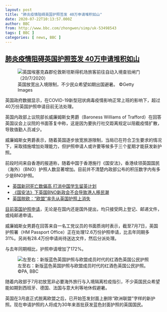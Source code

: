 ```yaml
---
layout: post
title: "肺炎疫情阻碍英国护照签发 40万申请堆积如山"
date: 2020-07-22T10:13:57.000Z
author: BBC
from: http://www.bbc.com/zhongwen/simp/uk-53498543
tags: [ BBC ]
categories: [ news, BBC ]
---
```

<!--1595412837000-->
[肺炎疫情阻碍英国护照签发 40万申请堆积如山](http://www.bbc.com/zhongwen/simp/uk-53498543)
------

<div>
<figure><img alt="英国埃塞克森郡伦敦斯坦斯得机场旅客前往自动入境查验闸门（20/7/2020）" src="https://ichef.bbci.co.uk/news/600/cpsprodpb/105AA/production/_113568966_gettyimages-1227714457.jpg" referrerpolicy="no-referrer"><br><figcaption>英国放宽出入境限制，不少民众希望如期出国避暑。 ©Getty Images</figcaption></figure><p class="story-body__introduction">英国政府数据显示，在COVID-19新型冠状病毒疫情影响正常上班的影响下，超过40万份英国护照申请目前无法处理。</p><p>英国内政部上议院部长威廉姆斯女男爵（Baroness Williams of Trafford）在回答英国议会上议院的书面答复中称，这是因为要执行社交距离规定以阻截疫情扩散，导致值勤人员减少。</p><p>威廉姆斯女男爵表示，随着英国逐步放宽旅游限制，当局已在符合卫生要求的情况下，采取措施增加处理能力，但护照申请人或许要等候多于三个星期才能获发新护照。</p><p>前段时间来自香港的报道称，随着中国于香港施行《国安法》，香港续领英国国民（海外）（BNO）护照人数显著增加。目前并不清楚内政部公布的积压数字内有多少是BNO护照。</p><ul class="story-body__unordered-list"><li class="story-body__list-item"><a href="http://www.bbc.com/zhongwen/simp/uk-53436851" class="story-body__link">英国新冠死亡数偏高 打消中国学生留英计划</a></li><li class="story-body__list-item"><a href="http://www.bbc.com/zhongwen/simp/chinese-news-53349211" class="story-body__link">《国安法》下英国BNO新政会不会导致港人移民潮</a></li><li class="story-body__list-item"><a href="http://www.bbc.com/zhongwen/simp/uk-47839876" class="story-body__link">英国脱欧：“欧盟”率先从英国护照上消失</a></li></ul><p><a href="https://www.gov.uk/apply-renew-passport" class="story-body__link-external">目前英国护照申请</a>，无论是在国内还是国外提出，均只接受网上登记、邮递文件，或纯邮递申请。</p><p>威廉姆斯女男爵在回答来自一名工党议员的书面质询时表示，截至7月7日，英国护照署（HM Passport Office）正在处理12.6万份护照申请，比去年同期多31%。另尚有28.4万份申请尚待送达文件，然后分派处理。</p><p>与去年同期相比，护照申请增加了172%。</p><figure><img alt="左至右：新版蓝色英国护照与欧盟成员时代的红酒色英国公民护照" src="https://ichef.bbci.co.uk/news/600/cpsprodpb/17655/production/_110992859_bluepassports.jpg" referrerpolicy="no-referrer"><br><figcaption>左至右：新版蓝色英国护照与欧盟成员时代的红酒色英国公民护照。 ©PA, BBC</figcaption></figure><p>随着内政部于7月初放宽非必要海外旅行与入境隔离检疫指引，不少英国民众希望能如期到西班牙、德国、法国与意大利等地休假避暑。</p><p>英国在3月底正式脱离欧盟之后，已开始签发封面上删除“欧洲联盟”字样的新护照。现在申请护照的人将成为30年来首批获发蓝色封面护照的英国国民。</p>
</div>
